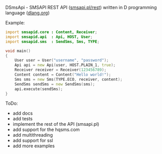 DSmsApi - SMSAPI REST API ([smsapi.pl/rest](http://smsapi.pl/rest)) written in D programming language ([dlang.org](http://dlang.org))

Example:
``` d
import smsapid.core : Content, Receiver;
import smsapid.api  : Api, HOST, User;
import smsapid.sms  : SendSms, Sms, TYPE;

void main()
{
    User user = User("username", "password");
    Api api = new Api(user, HOST.PLAIN_1, true);
    Receiver receiver = Receiver(123456789);
    Content content = Content("Hello world!");
    Sms sms = new Sms(TYPE.ECO, receiver, content);
    SendSms sendSms = new SendSms(sms);
    api.execute(sendSms);
}
```

ToDo:
 * add docs
 * add tests
 * implement the rest of the API (smsapi.pl)
 * add support for the hqsms.com
 * add multithreading
 * add support for ssl
 * add more examples